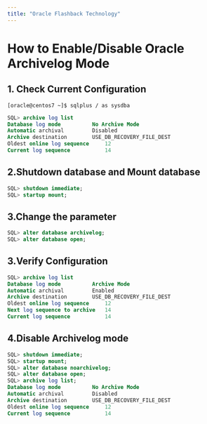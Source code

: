 ```yaml
---
title: "Oracle Flashback Technology"
---
```


# How to Enable/Disable Oracle Archivelog Mode

## 1. Check Current Configuration

`[oracle@centos7 ~]$ sqlplus / as sysdba`

```SQL
SQL> archive log list
Database log mode	       No Archive Mode
Automatic archival	       Disabled
Archive destination	       USE_DB_RECOVERY_FILE_DEST
Oldest online log sequence     12
Current log sequence	       14
```

## 2.Shutdown database and Mount database

```SQL
SQL> shutdown immediate;
SQL> startup mount;
```
## 3.Change the parameter
```SQL
SQL> alter database archivelog;
SQL> alter database open;
```
## 3.Verify Configuration

```SQL
SQL> archive log list
Database log mode	       Archive Mode
Automatic archival	       Enabled
Archive destination	       USE_DB_RECOVERY_FILE_DEST
Oldest online log sequence     12
Next log sequence to archive   14
Current log sequence	       14
```
## 4.Disable Archivelog mode

```SQL
SQL> shutdown immediate;
SQL> startup mount;
SQL> alter database noarchivelog;
SQL> alter database open;
SQL> archive log list;
Database log mode	       No Archive Mode
Automatic archival	       Disabled
Archive destination	       USE_DB_RECOVERY_FILE_DEST
Oldest online log sequence     12
Current log sequence	       14
```

